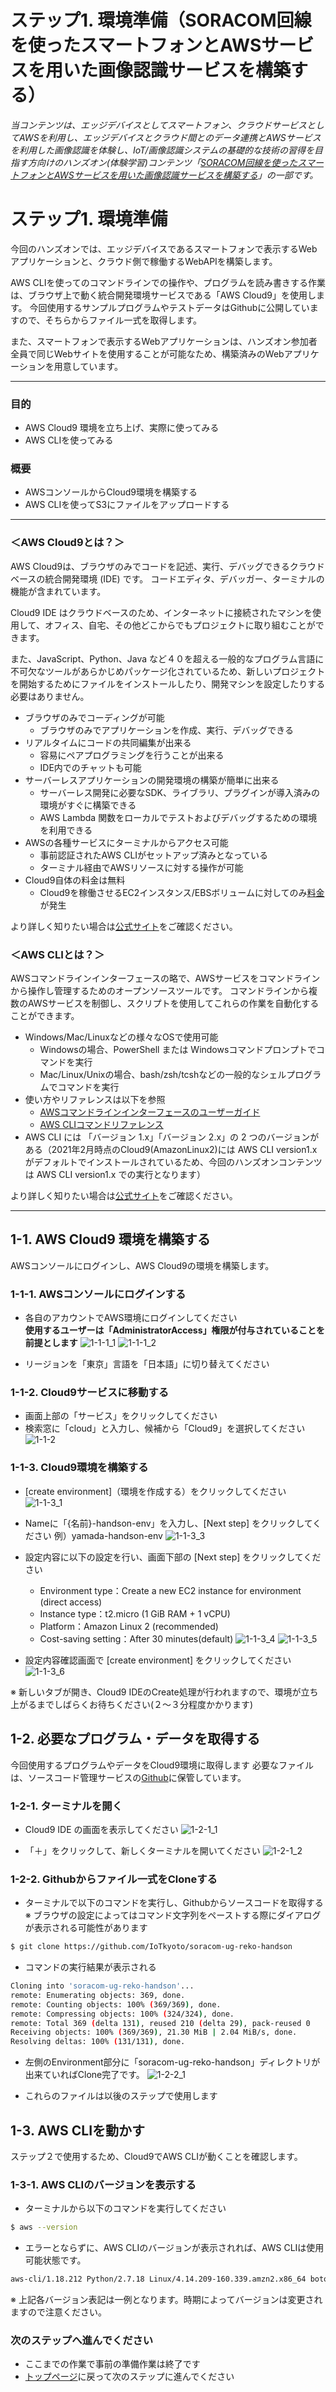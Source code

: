 # ステップ1. 環境準備（SORACOM回線を使ったスマートフォンとAWSサービスを用いた画像認識サービスを構築する）

*当コンテンツは、エッジデバイスとしてスマートフォン、クラウドサービスとしてAWSを利用し、エッジデバイスとクラウド間とのデータ連携とAWSサービスを利用した画像認識を体験し、IoT/画像認識システムの基礎的な技術の習得を目指す方向けのハンズオン(体験学習)コンテンツ「[SORACOM回線を使ったスマートフォンとAWSサービスを用いた画像認識サービスを構築する](https://iotkyoto.github.io/soracom-ug-reko-handson/)」の一部です。*

# ステップ1. 環境準備

今回のハンズオンでは、エッジデバイスであるスマートフォンで表示するWebアプリケーションと、クラウド側で稼働するWebAPIを構築します。

AWS CLIを使ってのコマンドラインでの操作や、プログラムを読み書きする作業は、ブラウザ上で動く統合開発環境サービスである「AWS Cloud9」を使用します。
今回使用するサンプルプログラムやテストデータはGithubに公開していますので、そちらからファイル一式を取得します。

また、スマートフォンで表示するWebアプリケーションは、ハンズオン参加者全員で同じWebサイトを使用することが可能なため、構築済みのWebアプリケーションを用意しています。

---

### 目的

- AWS Cloud9 環境を立ち上げ、実際に使ってみる
- AWS CLIを使ってみる

### 概要

- AWSコンソールからCloud9環境を構築する
- AWS CLIを使ってS3にファイルをアップロードする

---

### ＜AWS Cloud9とは？＞

AWS Cloud9は、ブラウザのみでコードを記述、実行、デバッグできるクラウドベースの統合開発環境 (IDE) です。
コードエディタ、デバッガー、ターミナルの機能が含まれています。

Cloud9 IDE はクラウドベースのため、インターネットに接続されたマシンを使用して、オフィス、自宅、その他どこからでもプロジェクトに取り組むことができます。

また、JavaScript、Python、Java など４０を超える一般的なプログラム言語に不可欠なツールがあらかじめパッケージ化されているため、新しいプロジェクトを開始するためにファイルをインストールしたり、開発マシンを設定したりする必要はありません。

- ブラウザのみでコーディングが可能
  - ブラウザのみでアプリケーションを作成、実行、デバッグできる
- リアルタイムにコードの共同編集が出来る
  - 容易にペアプログラミングを行うことが出来る
  - IDE内でのチャットも可能
- サーバーレスアプリケーションの開発環境の構築が簡単に出来る
  - サーバーレス開発に必要なSDK、ライブラリ、プラグインが導入済みの環境がすぐに構築できる
  - AWS Lambda 関数をローカルでテストおよびデバッグするための環境を利用できる
- AWSの各種サービスにターミナルからアクセス可能
  - 事前認証されたAWS CLIがセットアップ済みとなっている
  - ターミナル経由でAWSリソースに対する操作が可能
- Cloud9自体の料金は無料
  - Cloud9を稼働させるEC2インスタンス/EBSボリュームに対してのみ[料金](https://aws.amazon.com/jp/cloud9/pricing/)が発生

より詳しく知りたい場合は[公式サイト](https://aws.amazon.com/jp/cloud9/)をご確認ください。

### ＜AWS CLIとは？＞

AWSコマンドラインインターフェースの略で、AWSサービスをコマンドラインから操作し管理するためのオープンソースツールです。
コマンドラインから複数のAWSサービスを制御し、スクリプトを使用してこれらの作業を自動化することができます。

- Windows/Mac/Linuxなどの様々なOSで使用可能
  - Windowsの場合、PowerShell または Windowsコマンドプロンプトでコマンドを実行
  - Mac/Linux/Unixの場合、bash/zsh/tcshなどの一般的なシェルプログラムでコマンドを実行
- 使い方やリファレンスは以下を参照
  - [AWSコマンドラインインターフェースのユーザーガイド](https://docs.aws.amazon.com/ja_jp/cli/latest/userguide/cli-chap-welcome.html)
  - [AWS CLIコマンドリファレンス](https://docs.aws.amazon.com/cli/latest/reference/)
- AWS CLI には 「バージョン 1.x」「バージョン 2.x」の 2 つのバージョンがある（2021年2月時点のCloud9(AmazonLinux2)には AWS CLI version1.x がデフォルトでインストールされているため、今回のハンズオンコンテンツは AWS CLI version1.x での実行となります）

より詳しく知りたい場合は[公式サイト](https://aws.amazon.com/jp/cli/)をご確認ください。

---

## 1-1. AWS Cloud9 環境を構築する

AWSコンソールにログインし、AWS Cloud9の環境を構築します。

### 1-1-1. AWSコンソールにログインする
- 各自のアカウントでAWS環境にログインしてください  
 **使用するユーザーは「AdministratorAccess」権限が付与されていることを前提とします**
![1-1-1_1](https://s3.amazonaws.com/docs.iot.kyoto/img/SoracomUG-Reko-Handson/step1/1-1-1_1.png)
![1-1-1_2](https://s3.amazonaws.com/docs.iot.kyoto/img/SoracomUG-Reko-Handson/step1/1-1-1_2.png)

- リージョンを「東京」言語を「日本語」に切り替えてください

### 1-1-2. Cloud9サービスに移動する

- 画面上部の「サービス」をクリックしてください
- 検索窓に「cloud」と入力し、候補から「Cloud9」を選択してください
![1-1-2](https://s3.amazonaws.com/docs.iot.kyoto/img/SoracomUG-Reko-Handson/step1/1-1-2.png)

### 1-1-3. Cloud9環境を構築する

- [create environment]（環境を作成する）をクリックしてください
![1-1-3_1](https://s3.amazonaws.com/docs.iot.kyoto/img/SoracomUG-Reko-Handson/step1/1-1-3_1.png)

- Nameに「{名前}-handson-env」を入力し、[Next step] をクリックしてください
例）yamada-handson-env
![1-1-3_3](https://s3.amazonaws.com/docs.iot.kyoto/img/SoracomUG-Reko-Handson/step1/1-1-3_3.png)

- 設定内容に以下の設定を行い、画面下部の [Next step] をクリックしてください
  - Environment type：Create a new EC2 instance for environment (direct access)
  - Instance type：t2.micro (1 GiB RAM + 1 vCPU)
  - Platform：Amazon Linux 2 (recommended)
  - Cost-saving setting：After 30 minutes(default)
![1-1-3_4](https://s3.amazonaws.com/docs.iot.kyoto/img/SoracomUG-Reko-Handson/step1/1-1-3_4_2.png)
![1-1-3_5](https://s3.amazonaws.com/docs.iot.kyoto/img/SoracomUG-Reko-Handson/step1/1-1-3_5_2.png)

- 設定内容確認画面で [create environment] をクリックしてください
![1-1-3_6](https://s3.amazonaws.com/docs.iot.kyoto/img/SoracomUG-Reko-Handson/step1/1-1-3_6_2.png)

※ 新しいタブが開き、Cloud9 IDEのCreate処理が行われますので、環境が立ち上がるまでしばらくお待ちください(２〜３分程度かかります)

## 1-2. 必要なプログラム・データを取得する
今回使用するプログラムやデータをCloud9環境に取得します
必要なファイルは、ソースコード管理サービスの[Github](https://github.com/IoTkyoto/soracom-ug-reko-handson)に保管しています。

### 1-2-1. ターミナルを開く

- Cloud9 IDE の画面を表示してください
![1-2-1_1](https://s3.amazonaws.com/docs.iot.kyoto/img/SoracomUG-Reko-Handson/step1/1-2-1_2_2.png)

- 「＋」をクリックして、新しくターミナルを開いてください
![1-2-1_2](https://s3.amazonaws.com/docs.iot.kyoto/img/SoracomUG-Reko-Handson/step1/1-2-1_1_2.png)

### 1-2-2. Githubからファイル一式をCloneする

- ターミナルで以下のコマンドを実行し、Githubからソースコードを取得する
※ ブラウザの設定によってはコマンド文字列をペーストする際にダイアログが表示される可能性があります

```sh
$ git clone https://github.com/IoTkyoto/soracom-ug-reko-handson
```

- コマンドの実行結果が表示される
```sh
Cloning into 'soracom-ug-reko-handson'...
remote: Enumerating objects: 369, done.
remote: Counting objects: 100% (369/369), done.
remote: Compressing objects: 100% (324/324), done.
remote: Total 369 (delta 131), reused 210 (delta 29), pack-reused 0
Receiving objects: 100% (369/369), 21.30 MiB | 2.04 MiB/s, done.
Resolving deltas: 100% (131/131), done.
```

- 左側のEnvironment部分に「soracom-ug-reko-handson」ディレクトリが出来ていればClone完了です。
![1-2-2_1](https://s3.amazonaws.com/docs.iot.kyoto/img/SoracomUG-Reko-Handson/step1/1-2-2_1.png)

- これらのファイルは以後のステップで使用します

## 1-3. AWS CLIを動かす

ステップ２で使用するため、Cloud9でAWS CLIが動くことを確認します。

### 1-3-1. AWS CLIのバージョンを表示する

- ターミナルから以下のコマンドを実行してください

```sh
$ aws --version
```

- エラーとならずに、AWS CLIのバージョンが表示されれば、AWS CLIは使用可能状態です。

```sh
aws-cli/1.18.212 Python/2.7.18 Linux/4.14.209-160.339.amzn2.x86_64 botocore/1.19.52
```
※ 上記各バージョン表記は一例となります。時期によってバージョンは変更されますので注意ください。

### 次のステップへ進んでください

- ここまでの作業で事前の準備作業は終了です
- [トップページ](https://iotkyoto.github.io/soracom-ug-reko-handson/)に戻って次のステップに進んでください
